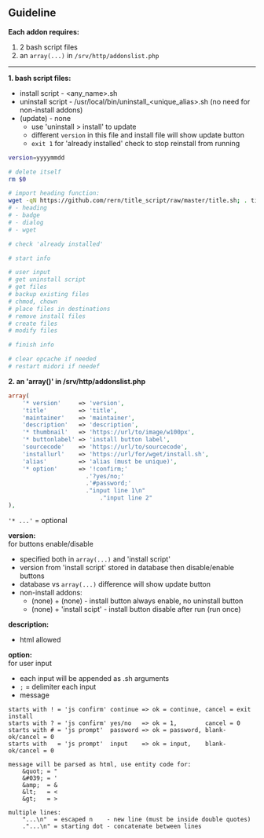 Guideline
---

**Each addon requires:**  

1. 2 bash script files
2. an `array(...)` in `/srv/http/addonslist.php`  
---
  
**1. bash script files:**  

- install script   - <any_name>.sh
- uninstall script - /usr/local/bin/uninstall\_<unique_alias>.sh (no need for non-install addons)
- (update)         - none
  - use 'uninstall > install' to update
  - different `version` in this file and install file will show update button
  - `exit 1` for 'already installed' check to stop reinstall from running
```sh
version=yyyymmdd

# delete itself
rm $0

# import heading function:
wget -qN https://github.com/rern/title_script/raw/master/title.sh; . title.sh; rm title.sh
# - heading
# - badge
# - dialog
# - wget

# check 'already installed'

# start info

# user input
# get uninstall script
# get files
# backup existing files
# chmod, chown
# place files in destinations
# remove install files
# create files
# modify files

# finish info

# clear opcache if needed
# restart midori if needef
```
    
**2. an 'array()' in /srv/http/addonslist.php**  
```php
array(
	'* version'     => 'version',
	'title'         => 'title',
	'maintainer'    => 'maintainer',
	'description'   => 'description',
	'* thumbnail'   => 'https://url/to/image/w100px',
	'* buttonlabel' => 'install button label',
	'sourcecode'    => 'https://url/to/sourcecode',
	'installurl'    => 'https://url/for/wget/install.sh',
	'alias'         => 'alias (must be unique)',
	'* option'      => '!confirm;'
	                  .'?yes/no;'
	                  .'#password;'
	                  ."input line 1\n"
	                      ."input line 2"
),
```
`'* ...'` = optional  

**version:**  
for buttons enable/disable  
- specified both in `array(...)` and 'install script'
- version from 'install script' stored in database then disable/enable buttons
- database vs `array(...)` difference will show update button
- non-install addons:
	- (none) + (none)          - install button always enable, no uninstall button
	- (none) + 'install scipt' - install button disable after run (run once)
    
**description:**  
- html allowed  

**option:**  
for user input  
- each input will be appended as <install>.sh arguments
- `;` = delimiter each input
- message
```
starts with ! = 'js confirm' continue => ok = continue, cancel = exit install
starts with ? = 'js confirm' yes/no   => ok = 1,        cancel = 0
starts with # = 'js prompt'  password => ok = password, blank-ok/cancel = 0
starts with   = 'js prompt'  input    => ok = input,    blank-ok/cancel = 0

message will be parsed as html, use entity code for:
    &quot; = "
    &#039; = '
    &amp;  = &
    &lt;   = <
    &gt;   = >
    
multiple lines:
    "...\n"  = escaped n    - new line (must be inside double quotes)
    ."...\n" = starting dot - concatenate between lines
```
